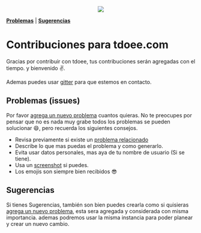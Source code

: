<div align="center">
  <a href="//github.com/tdoee/Tdoee-Two">
    <img src="../assets/images/tdoee-prot-2.png">
  </a>
</div>

[**Problemas**](#problemas) | [**Sugerencias**](#sugerencias)

# Contribuciones para tdoee.com
Gracias por contribuir con tdoee, tus contribuciones serán agregadas con el tiempo. y bienvenido :v:.

Ademas puedes usar [gitter](https://gitter.im/tdoee/Tdoee-Two) para que estemos en contacto.

## Problemas (issues)
Por favor [agrega un nuevo problema](https://github.com/tdoee/Tdoee-Two/issues/new) cuantos quieras. No te preocupes por pensar que no es nada muy grabe todos los problemas se pueden solucionar :smile:, pero recuerda los siguientes consejos.

 - Revisa previamente si existe un [problema relacionado](https://github.com/tdoee/Tdoee-Two/issues)
 - Describe lo que mas puedas el problema y como generarlo.
 - Evita usar datos personales, mas aya de tu nombre de usuario (Si se tiene).
 - Usa un [screenshot](http://www.take-a-screenshot.org/) si puedes.
 - Los emojis son siempre bien recibidos :sunglasses:


## Sugerencias
Si tienes Sugerencias, también son bien puedes crearla como si quisieras [agrega un nuevo problema](https://github.com/tdoee/Tdoee-Two/issues/new), esta sera agregada y considerada con misma importancia. ademas podremos usar la misma instancia para poder planear y crear un nuevo cambio.

